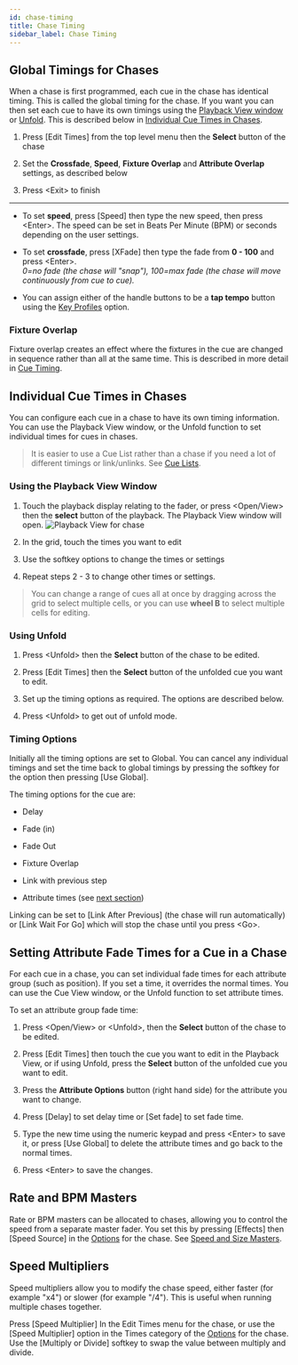 ```yaml
---
id: chase-timing
title: Chase Timing
sidebar_label: Chase Timing
---
```


Global Timings for Chases
-------------------------

When a chase is first programmed, each cue in the chase has identical
timing. This is called the global timing for the chase. If you want you
can then set each cue to have its own timings using the [Playback View
window](editing-a-chase.md#opening-a-chase-for-editing) or 
[Unfold](editing-a-chase.md#editing-a-chase-using-unfold). This is 
described below in [Individual Cue Times in Chases](#individual-cue-times-in-chases).

1. Press \[Edit Times\] from the top level menu then the **Select** button of
the chase

2. Set the **Crossfade**, **Speed**, **Fixture Overlap** and **Attribute Overlap**
settings, as described below

3. Press \<Exit\> to finish

---

-   To set **speed**, press \[Speed\] then type the new speed, then press
    \<Enter\>. The speed can be set in Beats Per Minute (BPM) or seconds
    depending on the user settings.

-   To set **crossfade**, press \[XFade\] then type the fade from **0 - 100**
    and press \<Enter\>.\
    *0=no fade (the chase will "snap"), 100=max fade (the chase will move
    continuously from cue to cue).*

-   You can assign either of the handle buttons to be a **tap tempo**
    button using the [Key Profiles](../system-settings/key-profiles.md) option.

### Fixture Overlap

Fixture overlap creates an effect where the fixtures in the cue are changed in
sequence rather than all at the same time. This is described in more detail in
[Cue Timing](../cues/cue-timing.md#fade-times-and-fixture-overlap).

Individual Cue Times in Chases
------------------------------

You can configure each cue in a chase to have its own timing
information. You can use the Playback View window, or the Unfold
function to set individual times for cues in chases.

> It is easier to use a Cue List rather than a chase if you need a 
lot of different timings or link/unlinks. See [Cue Lists](../cue-lists.md).

### Using the Playback View Window

1. Touch the playback display relating to the fader, or press
\<Open/View\> then the **select** button of the playback. The Playback View
window will open.
![Playback View for chase](/docs/images/Playback-View-for-chase.png)

2. In the grid, touch the times you want to edit

3. Use the softkey options to change the times or settings

4. Repeat steps 2 - 3 to change other times or settings.

> You can change a range of cues all at once by dragging across the
    grid to select multiple cells, or you can use **wheel B** to select
    multiple cells for editing.

### Using Unfold

1. Press \<Unfold\> then the **Select** button of the chase to be edited.

2. Press \[Edit Times\] then the **Select** button of the unfolded cue you
want to edit.

3. Set up the timing options as required. The options are described
below.

4. Press \<Unfold\> to get out of unfold mode.

### Timing Options

Initially all the timing options are set to Global. You can cancel any
individual timings and set the time back to global timings by pressing
the softkey for the option then pressing \[Use Global\].

The timing options for the cue are:

-   Delay

-   Fade (in)

-   Fade Out

-   Fixture Overlap

-   Link with previous step

-   Attribute times (see [next section](#setting-attribute-fade-times-for-a-cue-in-a-chase))

Linking can be set to \[Link After Previous\] (the chase will run
automatically) or \[Link Wait For Go\] which will stop the chase until
you press \<Go\>.

## Setting Attribute Fade Times for a Cue in a Chase

For each cue in a chase, you can set individual fade times for each
attribute group (such as position). If you set a time, it overrides the
normal times. You can use the Cue View window, or the Unfold function to
set attribute times.

To set an attribute group fade time:

1. Press \<Open/View\> or \<Unfold\>, then the **Select** button of the chase
to be edited.

2. Press \[Edit Times\] then touch the cue you want to edit in the
Playback View, or if using Unfold, press the **Select** button of the unfolded
cue you want to edit.

3. Press the **Attribute Options** button (right hand side) for the
attribute you want to change.

4. Press \[Delay\] to set delay time or \[Set fade\] to set fade time.

5. Type the new time using the numeric keypad and press \<Enter\> to
save it, or press \[Use Global\] to delete the attribute times and go
back to the normal times.

6. Press \<Enter\> to save the changes.

## Rate and BPM Masters

Rate or BPM masters can be allocated to chases, allowing you to control
the speed from a separate master fader. You set this by pressing
\[Effects\] then \[Speed Source\] in the [Options](../cues/playback-options.md) for the chase.
See [Speed and Size Masters](../running-the-show/playback-controls.md#speed-and-size-masters).

## Speed Multipliers

Speed multipliers allow you to modify the chase speed, either faster
(for example "x4") or slower (for example "/4"). This is useful when
running multiple chases together.

Press \[Speed Multiplier\] In the Edit Times menu for the chase, or use
the \[Speed Multiplier\] option in the Times category of the 
[Options](../cues/playback-options.md) for the chase. Use the \[Multiply or Divide\] softkey to swap
the value between multiply and divide.
